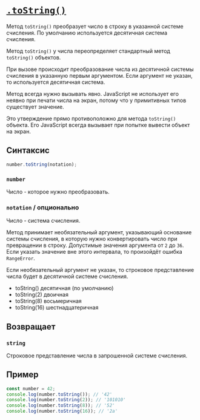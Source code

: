 # [`.toString()`](../index.md)

Метод `toString()` преобразует число в строку в указанной системе счисления. По умолчанию используется десятичная система счисления.

Метод `toString()` у числа переопределяет стандартный метод `toString()` объектов.

При вызове происходит преобразование числа из десятичной системы счисления в указанную первым аргументом. Если аргумент не указан, то используется десятичная система.

Метод всегда нужно вызывать явно. JavaScript не использует его неявно при печати числа на экран, потому что у примитивных типов существует значение.

Это утверждение прямо противоположно для метода `toString()` объекта. Его JavaScript всегда вызывает при попытке вывести объект на экран.

## Синтаксис

```js
number.toString(notation);
```

### `number`

Число - которое нужно преобразовать.

### `notation` / опционально

Число - система счисления.

Метод принимает необязательный аргумент, указывающий основание системы счисления, в которую нужно конвертировать число при превращении в строку. Допустимые значения аргумента от `2` до `36`. Если указать значение вне этого интервала, то произойдёт ошибка `RangeError`.

Если необязательный аргумент не указан, то строковое представление числа будет в десятичной системе счисления.

- toString() десятичная (по умолчанию)
- toString(2) двоичная
- toString(8) восьмеричная
- toString(16) шестнадцатеричная

## Возвращает

### `string`

Cтроковое представление числа в запрошенной системе счисления.

## Пример

```js
const number = 42;
console.log(number.toString()); // '42'
console.log(number.toString(2)); // '101010'
console.log(number.toString(8)); // '52'
console.log(number.toString(16)); // '2a'
```
